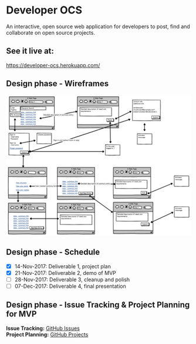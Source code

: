 # Developer OCS
An interactive, open source web application for developers to post, find and collaborate on open source projects.

## See it live at:
https://developer-ocs.herokuapp.com/ 

## Design phase - **Wireframes**
![Screenshot](devOCS-wireframe-grab-08Nov2017.png)

## Design phase - **Schedule**
- [x] 14-Nov-2017: Deliverable 1, project plan
- [x] 21-Nov-2017: Deliverable 2, demo of MVP
- [ ] 28-Nov-2017: Deliverable 3, cleanup and polish
- [ ] 07-Dec-2017: Deliverable 4, final presentation

## Design phase - **Issue Tracking** & **Project Planning** for MVP
**Issue Tracking:** [GitHub Issues](https://github.com/drewwmercer/developer-ocs/issues "Issue Tracking via GitHub")  
**Project Planning:** [GitHub Projects](https://github.com/drewwmercer/developer-ocs/projects/1 "Project Planning with GitHub")
